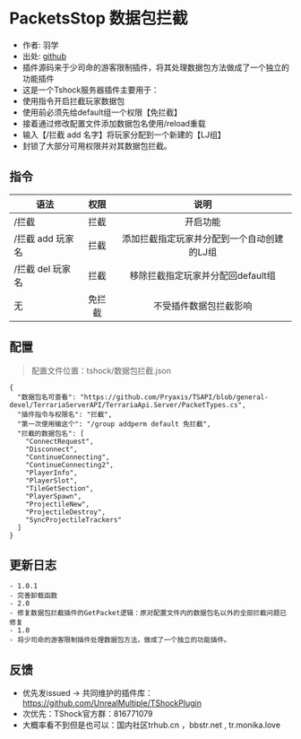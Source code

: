 # PacketsStop 数据包拦截

- 作者: 羽学
- 出处: [github](https://github.com/1242509682/PacketsStop/)
- 插件源码来于少司命的游客限制插件，将其处理数据包方法做成了一个独立的功能插件
- 这是一个Tshock服务器插件主要用于：
- 使用指令开启拦截玩家数据包
- 使用前必须先给default组一个权限【免拦截】
- 接着通过修改配置文件添加数据包名使用/reload重载
- 输入【/拦截 add 名字】将玩家分配到一个新建的【LJ组】
- 封锁了大部分可用权限并对其数据包拦截。

## 指令

| 语法          |  权限 |           说明           |
| ----------- | :-: | :--------------------: |
| /拦截         |  拦截 |          开启功能          |
| /拦截 add 玩家名 |  拦截 | 添加拦截指定玩家并分配到一个自动创建的LJ组 |
| /拦截 del 玩家名 |  拦截 |  移除拦截指定玩家并分配回default组  |
| 无           | 免拦截 |       不受插件数据包拦截影响      |

## 配置

> 配置文件位置：tshock/数据包拦截.json

```json5
{
  "数据包名可查看": "https://github.com/Pryaxis/TSAPI/blob/general-devel/TerrariaServerAPI/TerrariaApi.Server/PacketTypes.cs",
  "插件指令与权限名": "拦截",
  "第一次使用输这个": "/group addperm default 免拦截",
  "拦截的数据包名": [
    "ConnectRequest",
    "Disconnect",
    "ContinueConnecting",
    "ContinueConnecting2",
    "PlayerInfo",
    "PlayerSlot",
    "TileGetSection",
    "PlayerSpawn",
    "ProjectileNew",
    "ProjectileDestroy",
    "SyncProjectileTrackers"
  ]
}
```

## 更新日志

```
- 1.0.1
- 完善卸载函数
- 2.0
- 修复数据包拦截插件的GetPacket逻辑：原对配置文件内的数据包名以外的全部拦截问题已修复
- 1.0
- 将少司命的游客限制插件处理数据包方法，做成了一个独立的功能插件。
```

## 反馈

- 优先发issued -> 共同维护的插件库：https://github.com/UnrealMultiple/TShockPlugin
- 次优先：TShock官方群：816771079
- 大概率看不到但是也可以：国内社区trhub.cn ，bbstr.net , tr.monika.love
